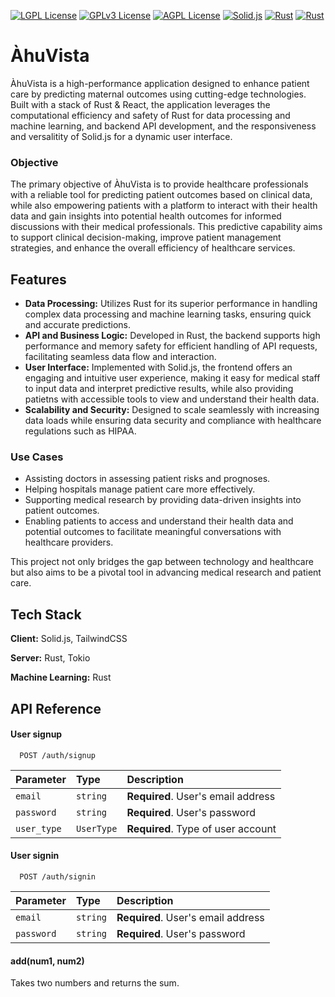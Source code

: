[![LGPL License](https://img.shields.io/badge/License-LGPL-green.svg)](https://choosealicense.com/licenses/lgpl-3.0/)
[![GPLv3 License](https://img.shields.io/badge/License-GPL%20v3-yellow.svg)](https://opensource.org/licenses/)
[![AGPL License](https://img.shields.io/badge/License-AGPL-blue.svg)](http://www.gnu.org/licenses/agpl-3.0)
[![Solid.js](https://img.shields.io/badge/Frontend-Solid.js-blue.svg)](http://www.solidjs.com)
[![Rust](https://img.shields.io/badge/Backend-Rust-orange.svg)](http://www.rust-lang.org)
[![Rust](https://img.shields.io/badge/Machine_Learning-Rust-orange.svg)](http://www.rust-lang.org)


# ÀhuVista

ÀhuVista is a high-performance application designed to enhance patient care by predicting maternal outcomes using cutting-edge technologies. Built with a stack of Rust & React, the application leverages the computational efficiency and safety of Rust for data processing and machine learning, and backend API development, and the responsiveness and versalitity of Solid.js for a dynamic user interface.

### Objective

The primary objective of ÀhuVista is to provide healthcare professionals with a reliable tool for predicting patient outcomes based on clinical data, while also empowering patients with a platform to interact with their health data and gain insights into potential health outcomes for informed discussions with their medical professionals. This predictive capability aims to support clinical decision-making, improve patient management strategies, and enhance the overall efficiency of healthcare services.

## Features

- **Data Processing:** Utilizes Rust for its superior performance in handling complex data processing and machine learning tasks, ensuring quick and accurate predictions.
- **API and Business Logic:** Developed in Rust, the backend supports high performance and memory safety for efficient handling of API requests, facilitating seamless data flow and interaction.
- **User Interface:** Implemented with Solid.js, the frontend offers an engaging and intuitive user experience, making it easy for medical staff to input data and interpret predictive results, while also providing patietns with accessible tools to view and understand their health data.
- **Scalability and Security:** Designed to scale seamlessly with increasing data loads while ensuring data security and compliance with healthcare regulations such as HIPAA.

### Use Cases

- Assisting doctors in assessing patient risks and prognoses.
- Helping hospitals manage patient care more effectively.
- Supporting medical research by providing data-driven insights into patient outcomes.
- Enabling patients to access and understand their health data and potential outcomes to facilitate meaningful conversations with healthcare providers.

This project not only bridges the gap between technology and healthcare but also aims to be a pivotal tool in advancing medical research and patient care.


## Tech Stack

**Client:** Solid.js, TailwindCSS

**Server:** Rust, Tokio

**Machine Learning:** Rust


## API Reference

#### User signup

```http
  POST /auth/signup
```

| Parameter | Type     | Description                |
| :-------- | :------- | :------------------------- |
| `email` | `string` | **Required**. User's email address |
| `password` | `string` | **Required**. User's password |
| `user_type` | `UserType` | **Required**. Type of user account |

#### User signin

```http
  POST /auth/signin
```

| Parameter | Type     | Description                       |
| :-------- | :------- | :-------------------------------- |
| `email`      | `string` | **Required**. User's email address |
| `password`      | `string` | **Required**. User's password |

#### add(num1, num2)

Takes two numbers and returns the sum.
